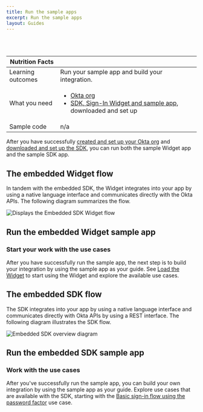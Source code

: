 ```yaml
---
title: Run the sample apps
excerpt: Run the sample apps
layout: Guides
---
```


<ApiLifecycle access="ie" /><br>
<ApiLifecycle access="Limited GA" /><br>

Nutrition Facts                                                                          |                                                                                      |
| --------------------------------------------------------------------------------  | -------------------------------------------------------------------------               |
| Learning outcomes                     | Run your sample app and build your integration.         |
| What you need | <ul><li>[Okta org](https://developer.okta.com/signup/oie.html)</li><li>[SDK, Sign-In Widget and sample app](/docs/guides/oie-embedded-common-download-setup-app), downloaded and set up</li></ul>                                                     |
| Sample code                                                        | n/a                                                      |

After you have successfully [created and set up your Okta org](/docs/guides/oie-embedded-common-org-setup/) and [downloaded and set up the SDK](/docs/guides/oie-embedded-common-download-setup-app), you can run both the sample Widget app and the sample SDK app.


## The embedded Widget flow

In tandem with the embedded SDK, the Widget integrates into your app by using a native language interface and communicates directly with the Okta APIs. The following diagram summarizes the flow.

<div class="common-image-format">

![Displays the Embedded SDK Widget flow](/img/oie-embedded-sdk/embedded-widget-overview.png)

</div>

## Run the embedded Widget sample app

<StackSelector class="cleaner-selector"/>

<StackSelector snippet="runwidgetapp" noSelector />

### Start your work with the use cases

After you have successfully run the sample app, the next step is to build your integration by using the sample app as your guide. See [Load the Widget](/docs/guides/oie-embedded-widget-use-case-load/) to start using the Widget and explore the available use cases.

## The embedded SDK flow

The SDK integrates into your app by using a native language interface and communicates directly with Okta APIs by using a REST interface. The following diagram illustrates the SDK flow.

<div class="common-image-format">

![Embedded SDK overview diagram](/img/oie-embedded-sdk/embedded-sdk-overview.png)

</div>

## Run the embedded SDK sample app

<StackSelector class="cleaner-selector"/>

<StackSelector snippet="runsdkapp" noSelector />

### Work with the use cases

After you've successfully run the sample app, you can build your own integration by using the sample app as your guide. Explore use cases that are available with the SDK, starting with the [Basic sign-in flow using the password factor](/docs/guides/oie-embedded-sdk-use-case-basic-sign-in/) use case.
